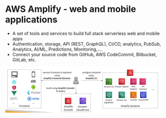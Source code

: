 # AWS Amplify - web and mobile applications

- A set of tools and services to build full stack serverless web and mobile apps
- Authentication, storage, API (REST, GraphQL), CI/CD, analytics, PubSub, Analytics, AI/ML, Predictions, Monitoring,....
- Connect your source code from GitHub, AWS CodeCommit, Bitbucket, GitLab, etc.

![Alt text](images/amplify.png)